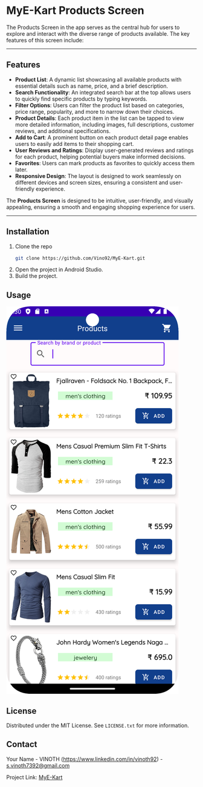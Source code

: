 # MyE-Kart Products Screen

The Products Screen in the app serves as the central hub for users to explore and interact with the diverse range of products available. The key features of this screen include:

---

## Features

- **Product List**: A dynamic list showcasing all available products with essential details such as name, price, and a brief description.
- **Search Functionality**: An integrated search bar at the top allows users to quickly find specific products by typing keywords.
- **Filter Options**: Users can filter the product list based on categories, price range, popularity, and more to narrow down their choices.
- **Product Details**: Each product item in the list can be tapped to view more detailed information, including images, full descriptions, customer reviews, and additional specifications.
- **Add to Cart**: A prominent button on each product detail page enables users to easily add items to their shopping cart.
- **User Reviews and Ratings**: Display user-generated reviews and ratings for each product, helping potential buyers make informed decisions.
- **Favorites**: Users can mark products as favorites to quickly access them later.
- **Responsive Design**: The layout is designed to work seamlessly on different devices and screen sizes, ensuring a consistent and user-friendly experience.

The **Products Screen** is designed to be intuitive, user-friendly, and visually appealing, ensuring a smooth and engaging shopping experience for users.

---

## Installation

1. Clone the repo
    ```sh
    git clone https://github.com/Vino92/MyE-Kart.git
    ```
2. Open the project in Android Studio.
3. Build the project.

## Usage

![img.png](img.png)

## License

Distributed under the MIT License. See `LICENSE.txt` for more information.

## Contact

Your Name - VINOTH (https://www.linkedin.com/in/vinoth92) - s.vinoth7392@gmail.com

Project Link: [MyE-Kart](https://github.com/Vino92/MyE-Kart)
